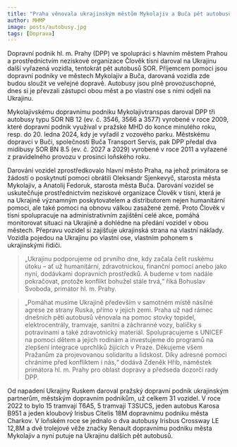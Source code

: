 ```yaml
---
title: "Praha věnovala ukrajinským městům Mykolajiv a Buča pět autobusů"
author: MHMP
image: posts/autobusy.jpg
tags: [Doprava]
---
```

 
Dopravní podnik hl. m. Prahy (DPP) ve spolupráci s hlavním městem Prahou a prostřednictvím neziskové organizace Člověk tísni daroval na Ukrajinu další vyřazená vozidla, tentokrát pět autobusů SOR. Příjemcem pomoci jsou dopravní podniky ve městech Mykolajiv a Buča, darovaná vozidla zde budou sloužit ve veřejné dopravě. Autobusy jsou plně provozuschopné, dnes si je převzali zástupci obou měst a po vlastní ose s nimi odjeli na Ukrajinu.

Mykolajivskému dopravnímu podniku Mykolajivtranspas daroval DPP tři autobusy typu SOR NB 12 (ev. č. 3546, 3566 a 3577) vyrobené v roce 2009, které dopravní podnik využíval v pražské MHD do konce minulého roku, resp. do 20. ledna 2024, kdy je vyřadil z vozového parku. Městskému dopravci v Buči, společnosti Buča Transport Servis, pak DPP předal dva midibusy SOR BN 8.5 (ev. č. 2027 a 2029) vyrobené v roce 2011 a vyřazené z pravidelného provozu v prosinci loňského roku.

Darování vozidel zprostředkovalo hlavní město Praha, na jehož primátora se žádostí o poskytnutí pomoci obrátili Oleksandr Sjenkevyč, starosta města Mykolajiv, a Anatolij Fedoruk, starosta města Buča. Darování vozidel se uskutečňuje prostřednictvím neziskové organizace Člověk v tísni, která je na Ukrajině významným poskytovatelem a distributorem nejen humanitární pomoci, ale také pomoci na obnovu válkou zasažené země. Proto Člověk v tísni spolupracuje na administrativním zajištění celé akce, pomáhá monitorovat situaci na Ukrajině a dohlédne na předání vozidel v obou městech. Přepravu vozidel si zajišťuje ukrajinská strana na vlastní náklady. Vozidla pojedou na Ukrajinu po vlastní ose, vlastním pohonem s ukrajinskými řidiči.

> „Ukrajinu podporujeme od prvního dne, kdy začala čelit ruskému útoku – ať už humanitární, zdravotnickou, finanční pomocí anebo jako nyní, dodávkami dopravních prostředků. A budeme v tom nadále pokračovat, protože konflikt bohužel stále trvá,“ říká Bohuslav Svoboda, primátor hl. m. Prahy.

> „Pomáhat musíme Ukrajině především v samotném místě násilné agrese ze strany Ruska, přímo
v jejich zemi. Praha už nad rámec dnešních pěti autobusů věnovala na pomoc stovky topidel, elektrocentrály, tramvaje, sanitní a záchranné vozy, balíčky s potravinami a také zdravotnický materiál. Spolupracujeme s UNICEF na pomoci dětem a jejich rodinám a investujeme do programů na zlepšení integrace uprchlíků žijících v Praze. Děkujeme všem Pražanům za projevovanou solidaritu a lidskost. Díky adresné pomoci chráníme před konfliktem i nás,“ dodává Zdeněk Hřib,
náměstek primátora hl. m. Prahy pro oblast dopravy a předseda dozorčí rady DPP.

Od napadení Ukrajiny Ruskem daroval pražský dopravní podnik ukrajinským partnerům, městským dopravním podnikům, už celkem 31 vozidel. V roce 2022 to bylo 15 tramvají T6A5, 5 tramvají T3SUCS, jeden autobus Karosa B951 a jeden kloubový Irisbus Citelis 18M dopravnímu podniku města Charkov. V loňském roce se jednalo o dva autobusy Irisbus Crossway LE 12,8M a dvě trolejové věže značky Renault dopravnímu podniku města Mykolajiv a nyní putuje na Ukrajinu dalších pět autobusů.
